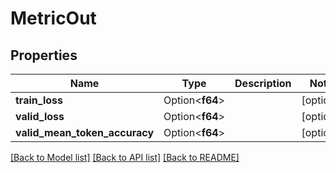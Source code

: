 # MetricOut

## Properties

Name | Type | Description | Notes
------------ | ------------- | ------------- | -------------
**train_loss** | Option<**f64**> |  | [optional]
**valid_loss** | Option<**f64**> |  | [optional]
**valid_mean_token_accuracy** | Option<**f64**> |  | [optional]

[[Back to Model list]](../README.md#documentation-for-models) [[Back to API list]](../README.md#documentation-for-api-endpoints) [[Back to README]](../README.md)


